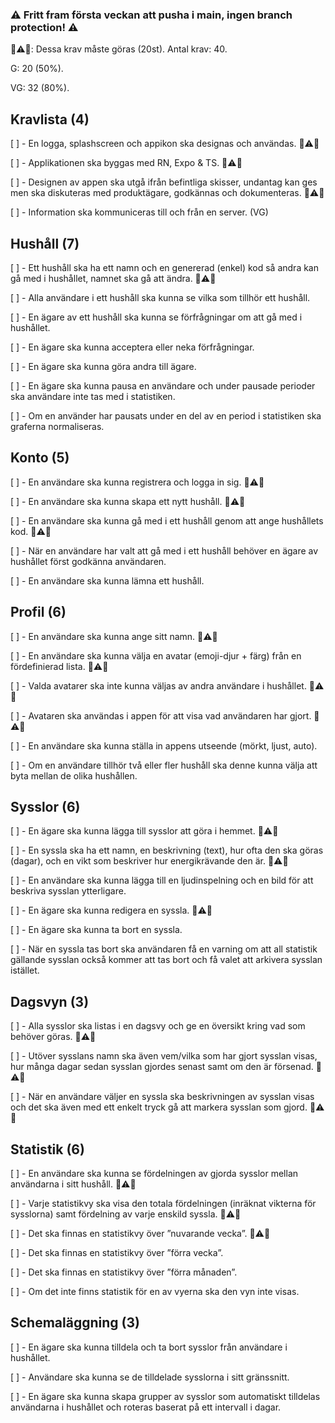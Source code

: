 ### ⚠ Fritt fram första veckan att pusha i main, ingen branch protection! ⚠

🚨⚠🚨: Dessa krav måste göras (20st).
Antal krav: 40.

G: 20 (50%).

VG: 32 (80%).


## Kravlista (4)

[ ] - En logga, splashscreen och appikon ska designas och användas. 🚨⚠🚨

[ ] - Applikationen ska byggas med RN, Expo & TS. 🚨⚠🚨

[ ] - Designen av appen ska utgå ifrån befintliga skisser, undantag kan ges men ska diskuteras
med produktägare, godkännas och dokumenteras. 🚨⚠🚨

[ ] - Information ska kommuniceras till och från en server. (VG)

## Hushåll (7)

[ ] - Ett hushåll ska ha ett namn och en genererad (enkel) kod så andra kan gå med i hushållet,
namnet ska gå att ändra. 🚨⚠🚨

[ ] - Alla användare i ett hushåll ska kunna se vilka som tillhör ett hushåll.

[ ] - En ägare av ett hushåll ska kunna se förfrågningar om att gå med i hushållet.

[ ] - En ägare ska kunna acceptera eller neka förfrågningar.

[ ] - En ägare ska kunna göra andra till ägare.

[ ] - En ägare ska kunna pausa en användare och under pausade perioder ska användare inte
tas med i statistiken.

[ ] - Om en använder har pausats under en del av en period i statistiken ska graferna
normaliseras.

## Konto (5)

[ ] - En användare ska kunna registrera och logga in sig. 🚨⚠🚨

[ ] - En användare ska kunna skapa ett nytt hushåll. 🚨⚠🚨

[ ] - En användare ska kunna gå med i ett hushåll genom att ange hushållets kod. 🚨⚠🚨

[ ] - När en användare har valt att gå med i ett hushåll behöver en ägare av hushållet först
godkänna användaren.

[ ] - En användare ska kunna lämna ett hushåll.

## Profil (6)

[ ] - En användare ska kunna ange sitt namn. 🚨⚠🚨

[ ] - En användare ska kunna välja en avatar (emoji-djur + färg) från en fördefinierad lista. 🚨⚠🚨

[ ] - Valda avatarer ska inte kunna väljas av andra användare i hushållet. 🚨⚠🚨

[ ] - Avataren ska användas i appen för att visa vad användaren har gjort. 🚨⚠🚨

[ ] - En användare ska kunna ställa in appens utseende (mörkt, ljust, auto).

[ ] - Om en användare tillhör två eller fler hushåll ska denne kunna välja att byta mellan de
olika hushållen.

## Sysslor (6)

[ ] - En ägare ska kunna lägga till sysslor att göra i hemmet. 🚨⚠🚨

[ ] - En syssla ska ha ett namn, en beskrivning (text), hur ofta den ska göras (dagar), och en
vikt som beskriver hur energikrävande den är. 🚨⚠🚨

[ ] - En användare ska kunna lägga till en ljudinspelning och en bild för att beskriva sysslan
ytterligare.

[ ] - En ägare ska kunna redigera en syssla. 🚨⚠🚨

[ ] - En ägare ska kunna ta bort en syssla.

[ ] - När en syssla tas bort ska användaren få en varning om att all statistik gällande sysslan
också kommer att tas bort och få valet att arkivera sysslan istället.

## Dagsvyn (3)

[ ] - Alla sysslor ska listas i en dagsvy och ge en översikt kring vad som behöver göras. 🚨⚠🚨

[ ] - Utöver sysslans namn ska även vem/vilka som har gjort sysslan visas, hur många dagar
sedan sysslan gjordes senast samt om den är försenad. 🚨⚠🚨

[ ] - När en användare väljer en syssla ska beskrivningen av sysslan visas och det ska även
med ett enkelt tryck gå att markera sysslan som gjord. 🚨⚠🚨

## Statistik (6)

[ ] - En användare ska kunna se fördelningen av gjorda sysslor mellan användarna i sitt
hushåll. 🚨⚠🚨

[ ] - Varje statistikvy ska visa den totala fördelningen (inräknat vikterna för sysslorna) samt
fördelning av varje enskild syssla. 🚨⚠🚨

[ ] - Det ska finnas en statistikvy över ”nuvarande vecka”. 🚨⚠🚨

[ ] - Det ska finnas en statistikvy över ”förra vecka”.

[ ] - Det ska finnas en statistikvy över ”förra månaden”.

[ ] - Om det inte finns statistik för en av vyerna ska den vyn inte visas.

## Schemaläggning (3)

[ ] - En ägare ska kunna tilldela och ta bort sysslor från användare i hushållet.

[ ] - Användare ska kunna se de tilldelade sysslorna i sitt gränssnitt.

[ ] - En ägare ska kunna skapa grupper av sysslor som automatiskt tilldelas användarna i
hushållet och roteras baserat på ett intervall i dagar.
